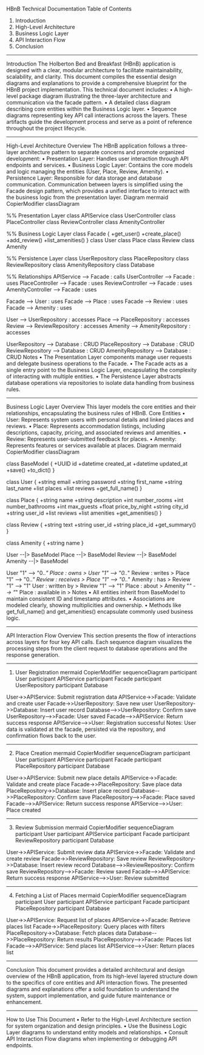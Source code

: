 HBnB Technical Documentation
Table of Contents
1.	Introduction
2.	High-Level Architecture
3.	Business Logic Layer
4.	API Interaction Flow
5.	Conclusion
________________________________________
Introduction
The Holberton Bed and Breakfast (HBnB) application is designed with a clear, modular architecture to facilitate maintainability, scalability, and clarity. This document compiles the essential design diagrams and explanations to provide a comprehensive blueprint for the HBnB project implementation.
This technical document includes:
•	A high-level package diagram illustrating the three-layer architecture and communication via the facade pattern.
•	A detailed class diagram describing core entities within the Business Logic layer.
•	Sequence diagrams representing key API call interactions across the layers.
These artifacts guide the development process and serve as a point of reference throughout the project lifecycle.
________________________________________
High-Level Architecture
Overview
The HBnB application follows a three-layer architecture pattern to separate concerns and promote organized development:
•	Presentation Layer: Handles user interaction through API endpoints and services.
•	Business Logic Layer: Contains the core models and logic managing the entities (User, Place, Review, Amenity).
•	Persistence Layer: Responsible for data storage and database communication.
Communication between layers is simplified using the Facade design pattern, which provides a unified interface to interact with the business logic from the presentation layer.
Diagram
mermaid
CopierModifier
classDiagram

%% Presentation Layer
class APIService
class UserController
class PlaceController
class ReviewController
class AmenityController

%% Business Logic Layer
class Facade {
    +get_user()
    +create_place()
    +add_review()
    +list_amenities()
}
class User
class Place
class Review
class Amenity

%% Persistence Layer
class UserRepository
class PlaceRepository
class ReviewRepository
class AmenityRepository
class Database

%% Relationships
APIService --> Facade : calls
UserController --> Facade : uses
PlaceController --> Facade : uses
ReviewController --> Facade : uses
AmenityController --> Facade : uses

Facade --> User : uses
Facade --> Place : uses
Facade --> Review : uses
Facade --> Amenity : uses

User --> UserRepository : accesses
Place --> PlaceRepository : accesses
Review --> ReviewRepository : accesses
Amenity --> AmenityRepository : accesses

UserRepository --> Database : CRUD
PlaceRepository --> Database : CRUD
ReviewRepository --> Database : CRUD
AmenityRepository --> Database : CRUD
Notes
•	The Presentation Layer components manage user requests and delegate business operations to the Facade.
•	The Facade acts as a single entry point to the Business Logic Layer, encapsulating the complexity of interacting with multiple entities.
•	The Persistence Layer abstracts database operations via repositories to isolate data handling from business rules.
________________________________________
Business Logic Layer
Overview
This layer models the core entities and their relationships, encapsulating the business rules of HBnB.
Core Entities
•	User: Represents system users with personal details and linked places and reviews.
•	Place: Represents accommodation listings, including descriptions, capacity, pricing, and associated reviews and amenities.
•	Review: Represents user-submitted feedback for places.
•	Amenity: Represents features or services available at places.
Diagram
mermaid
CopierModifier
classDiagram

class BaseModel {
    +UUID id
    +datetime created_at
    +datetime updated_at
    +save()
    +to_dict()
}

class User {
    +string email
    +string password
    +string first_name
    +string last_name
    +list<Place> places
    +list<Review> reviews
    +get_full_name()
}

class Place {
    +string name
    +string description
    +int number_rooms
    +int number_bathrooms
    +int max_guests
    +float price_by_night
    +string city_id
    +string user_id
    +list<Review> reviews
    +list<Amenity> amenities
    +get_amenities()
}

class Review {
    +string text
    +string user_id
    +string place_id
    +get_summary()
}

class Amenity {
    +string name
}

User --|> BaseModel
Place --|> BaseModel
Review --|> BaseModel
Amenity --|> BaseModel

User "1" --> "0..*" Place : owns >
User "1" --> "0..*" Review : writes >
Place "1" --> "0..*" Review : receives >
Place "1" --> "0..*" Amenity : has >
Review "1" --> "1" User : written by >
Review "1" --> "1" Place : about >
Amenity "*" --> "*" Place : available in >
Notes
•	All entities inherit from BaseModel to maintain consistent ID and timestamp attributes.
•	Associations are modeled clearly, showing multiplicities and ownership.
•	Methods like get_full_name() and get_amenities() encapsulate commonly used business logic.
________________________________________
API Interaction Flow
Overview
This section presents the flow of interactions across layers for four key API calls. Each sequence diagram visualizes the processing steps from the client request to database operations and the response generation.
________________________________________
1. User Registration
mermaid
CopierModifier
sequenceDiagram
participant User
participant APIService
participant Facade
participant UserRepository
participant Database

User->>APIService: Submit registration data
APIService->>Facade: Validate and create user
Facade->>UserRepository: Save new user
UserRepository->>Database: Insert user record
Database-->>UserRepository: Confirm save
UserRepository-->>Facade: User saved
Facade-->>APIService: Return success response
APIService-->>User: Registration successful
Notes:
User data is validated at the facade, persisted via the repository, and confirmation flows back to the user.
________________________________________
2. Place Creation
mermaid
CopierModifier
sequenceDiagram
participant User
participant APIService
participant Facade
participant PlaceRepository
participant Database

User->>APIService: Submit new place details
APIService->>Facade: Validate and create place
Facade->>PlaceRepository: Save place data
PlaceRepository->>Database: Insert place record
Database-->>PlaceRepository: Confirm save
PlaceRepository-->>Facade: Place saved
Facade-->>APIService: Return success response
APIService-->>User: Place created
________________________________________
3. Review Submission
mermaid
CopierModifier
sequenceDiagram
participant User
participant APIService
participant Facade
participant ReviewRepository
participant Database

User->>APIService: Submit review data
APIService->>Facade: Validate and create review
Facade->>ReviewRepository: Save review
ReviewRepository->>Database: Insert review record
Database-->>ReviewRepository: Confirm save
ReviewRepository-->>Facade: Review saved
Facade-->>APIService: Return success response
APIService-->>User: Review submitted
________________________________________
4. Fetching a List of Places
mermaid
CopierModifier
sequenceDiagram
participant User
participant APIService
participant Facade
participant PlaceRepository
participant Database

User->>APIService: Request list of places
APIService->>Facade: Retrieve places list
Facade->>PlaceRepository: Query places with filters
PlaceRepository->>Database: Fetch places data
Database-->>PlaceRepository: Return results
PlaceRepository-->>Facade: Places list
Facade-->>APIService: Send places list
APIService-->>User: Return places list
________________________________________
Conclusion
This document provides a detailed architectural and design overview of the HBnB application, from its high-level layered structure down to the specifics of core entities and API interaction flows.
The presented diagrams and explanations offer a solid foundation to understand the system, support implementation, and guide future maintenance or enhancement.
________________________________________
How to Use This Document
•	Refer to the High-Level Architecture section for system organization and design principles.
•	Use the Business Logic Layer diagrams to understand entity models and relationships.
•	Consult API Interaction Flow diagrams when implementing or debugging API endpoints.

